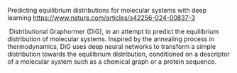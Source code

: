 Predicting equilibrium distributions for molecular systems with deep learning
https://www.nature.com/articles/s42256-024-00837-3

 Distributional Graphormer (DiG), in an attempt to predict the equilibrium distribution of molecular systems. Inspired by the annealing process in thermodynamics, DiG uses deep neural networks to transform a simple distribution towards the equilibrium distribution, conditioned on a descriptor of a molecular system such as a chemical graph or a protein sequence.